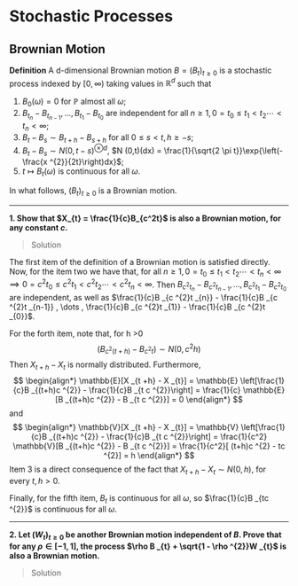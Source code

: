 # Stochastic Processes 

## Brownian Motion

**Definition** A d-dimensional Brownian motion $B= (B_{t})_{t\geq 0}$ is a stochastic process indexed by $[0,\infty)$ taking values in $\mathbb{R}^{d}$ such that

1. $B_0(\omega) = 0$ for $\mathbb{P}$ almost all $\omega$;
2. $B _{t _{n}} - B _{t _{n-1}} , \dots , B _{t _{1}} - B _{t _{0}}$ are independent for all $n \geq 1, 0 = t _{0} \leq t _{1} < t _{2} \cdots < t _{n} < \infty$;
3. $B _{t} - B _{s} \sim B _{t+h} - B _{s +h}$ for all $0 \leq s < t, h \geq -s$;
4. $B _{t}- B _{s} \sim N(0,t-s)^{\otimes d}$, $N (0,t)(dx) = \frac{1}{\sqrt{2 \pi t}}\exp{\left(-\frac{x ^{2}}{2t}\right)dx}$;
5. $t \mapsto B _{t} (\omega)$ is continuous for all $\omega$.

In what follows, $(B_{t})_{t \geq 0}$ is a Brownian motion.

----------
**1. Show that $X_{t} = \frac{1}{c}B_{c^2t}$ is also a Brownian motion, for any constant $c$.** 
> Solution

The first item of the definition of a Brownian motion is satisfied directly. Now, for the item two we have that, for all $n \geq 1, 0 = t _{0} \leq t _{1} < t _{2} \cdots < t _{n} < \infty \implies 0 = c ^{2}t _{0} \leq c ^{2}t _{1} < c ^{2}t _{2} \cdots < c ^{2}t _{n} < \infty$. Then $B _{c ^{2}t _{n}} - B _{c ^{2}t _{n-1}} , \dots , B _{c ^{2}t _{1}} - B _{c ^{2}t _{0}}$ are independent, as well as $\frac{1}{c}B _{c ^{2}t _{n}} - \frac{1}{c}B _{c ^{2}t _{n-1}} , \dots , \frac{1}{c}B _{c ^{2}t _{1}} - \frac{1}{c}B _{c ^{2}t _{0}}$.

For the forth item, note that, for h >0
$$
\begin{equation*}
	(B _{c ^{2}(t + h)} - B _{c ^{2}t}) \sim N (0, c ^{2}h)
\end{equation*}
$$
Then $X _{t+h} - X _{t}$ is normally distributed. Furthermore, 
$$
\begin{align*}
	\mathbb{E}[X _{t +h} - X _{t}] = \mathbb{E} \left[\frac{1}{c}B _{(t+h)c ^{2}} - \frac{1}{c}B _{t c ^{2}}\right] = \frac{1}{c} \mathbb{E}[B _{(t+h)c ^{2}} - B _{t c ^{2}}] = 0
\end{align*}
$$
and
$$
\begin{align*}
	\mathbb{V}[X _{t +h} - X _{t}] = \mathbb{V} \left[\frac{1}{c}B _{(t+h)c ^{2}} - \frac{1}{c}B _{t c ^{2}}\right] = \frac{1}{c^2} \mathbb{V}[B _{(t+h)c ^{2}} - B _{t c ^{2}}] = \frac{1}{c^2}[ (t+h)c ^{2} - tc ^{2}] = h
\end{align*}
$$
Item 3 is a direct consequence of the fact that $X _{t+h} - X _{t} \sim N(0,h)$, for every $t,h >0$.

Finally, for the fifth item, $B _{t}$ is continuous for all $\omega$, so $\frac{1}{c}B _{tc ^{2}}$ is continuous for all $\omega$.

----------
**2. Let $(W _{t})_{t \geq 0}$ be another Brownian motion independent of $B$. Prove that for any $\rho \in [-1,1]$, the process $\rho B _{t} + \sqrt{1 - \rho ^{2}}W _{t}$ is also a Brownian motion.**
> Solution
